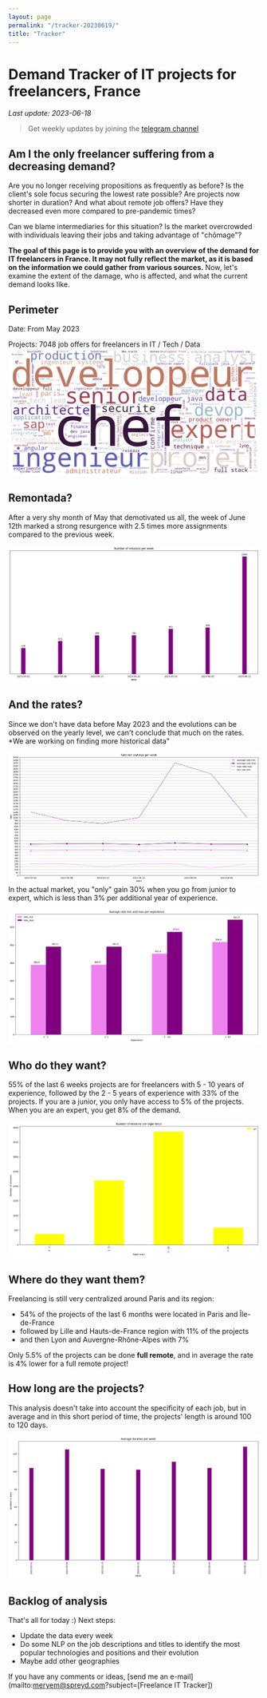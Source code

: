 ```yaml
---
layout: page
permalink: "/tracker-20230619/"
title: "Tracker"
---
```

# Demand Tracker of IT projects for freelancers, France
*Last update: 2023-06-18*
> Get weekly updates by joining the [telegram
> channel](https://t.me/+3y9PJaF335UxYTg0)

## Am I the only freelancer suffering from a decreasing demand?

Are you no longer receiving propositions as frequently as before? 
Is the client's sole focus securing the lowest rate possible?
Are projects now shorter in duration?
And what about remote job offers? Have they decreased even more compared to pre-pandemic times? 

Can we blame intermediaries for this situation? 
Is the market overcrowded with individuals leaving their jobs and taking advantage of "chômage"?

**The goal of this page is to provide you with an overview of the demand for IT freelancers in France. It may not fully reflect the market, as it is based on the information we could gather from various sources.**
Now, let's examine the extent of the damage, who is affected, and what the current demand looks like.

## Perimeter
Date: From May 2023

Projects: 7048 job offers for freelancers in IT / Tech / Data ![Type of projects](_includes/img/wordcloud_projects.png)

## Remontada?
After a very shy month of May that demotivated us all, the week of June 12th marked a strong resurgence with 2.5 times more assignments compared to the previous week.

![Number of projects posted per week](/nbmissions_week.png)

## And the rates?
Since we don't have data before May 2023 and the evolutions can be observed on the yearly level, we can't conclude that much on the rates.
*We are working on finding more historical data"

![Rates' evolutions](/rates.png)
In the actual market, you "only" gain 30% when you go from junior to expert, which is less than 3% per additional year of experience.

![Rates per experience](/rate_experience.png)

## Who do they want?
55% of the last 6 weeks projects are for freelancers with 5 - 10 years of experience, followed by the 2 - 5 years of experience with 33% of the projects.
If you are a junior, you only have access to 5% of the projects. When you are an expert, you get 8% of the demand.

![Demand per experience](/experience_demand.png)

## Where do they want them?
Freelancing is still very centralized around Paris and its region:
- 54% of the projects of the last 6 months were located in Paris and Île-de-France
- followed by Lille and Hauts-de-France region with 11% of the projects
- and then Lyon and Auvergne-Rhône-Alpes with 7%

Only 5.5% of the projects can be done **full remote**, and in average the rate is 4% lower for a full remote project!

## How long are the projects?
This analysis doesn't take into account the specificity of each job, but in average and in this short period of time, the projects' length is around 100 to 120 days.


![Projects Duration](/duration.png)

## Backlog of analysis
That's all for today :)
Next steps: 
- Update the data every week
- Do some NLP on the job descriptions and titles to identify the most popular technologies and positions and their evolution
- Maybe add other geographies

If you have any comments or ideas, [send me an e-mail](mailto:meryem@spreyd.com?subject=[Freelance IT Tracker])
